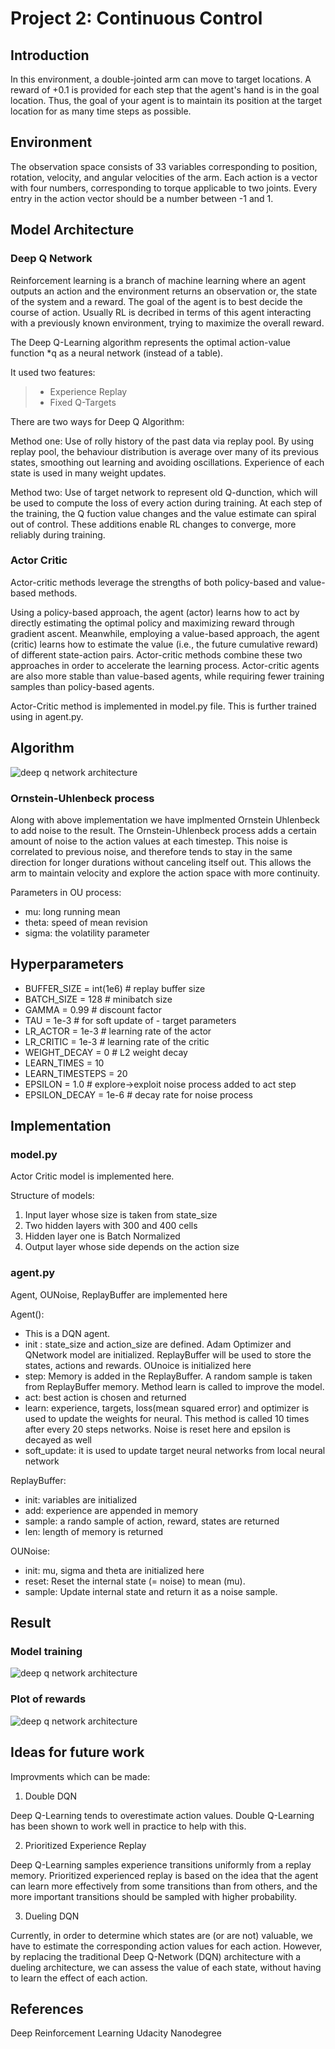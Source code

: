# Project 2: Continuous Control

## Introduction


In this environment, a double-jointed arm can move to target locations. A reward of +0.1 is provided for each step that the agent's hand is in the goal location. Thus, the goal of your agent is to maintain its position at the target location for as many time steps as possible.

## Environment

The observation space consists of 33 variables corresponding to position, rotation, velocity, and angular velocities of the arm. Each action is a vector with four numbers, corresponding to torque applicable to two joints. Every entry in the action vector should be a number between -1 and 1.

## Model Architecture

### Deep Q Network

Reinforcement learning is a branch of machine learning where an agent outputs an action and the environment returns an observation or, the state of the system and a reward. The goal of the agent is to best decide the course of action. Usually RL is decribed in terms of this agent interacting with a previously known environment, trying to maximize the overall reward. 

The Deep Q-Learning algorithm represents the optimal action-value function *q as a neural network (instead of a table).  

It used two features:
> - Experience Replay
> - Fixed Q-Targets

There are two ways for Deep Q Algorithm: 

Method one: Use of rolly history of the past data via replay pool. By using replay pool, the behaviour distribution is average over many of its previous states, smoothing out learning and avoiding oscillations. Experience of each state is used in many weight updates. 

Method two: Use of target network to represent old Q-dunction, which will be used to compute the loss of every action during training. At each step of the training, the Q fuction value changes and the value estimate can spiral out of control. These additions enable RL changes to converge, more reliably during training.


### Actor Critic

Actor-critic methods leverage the strengths of both policy-based and value-based methods.

Using a policy-based approach, the agent (actor) learns how to act by directly estimating the optimal policy and maximizing reward through gradient ascent. Meanwhile, employing a value-based approach, the agent (critic) learns how to estimate the value (i.e., the future cumulative reward) of different state-action pairs. Actor-critic methods combine these two approaches in order to accelerate the learning process. Actor-critic agents are also more stable than value-based agents, while requiring fewer training samples than policy-based agents.

Actor-Critic method is implemented in model.py file. This is further trained using in agent.py.

## Algorithm

![deep q network architecture](media/algorithm.png)

### Ornstein-Uhlenbeck process

Along with above implementation we have implmented Ornstein  Uhlenbeck to add noise to the result. The Ornstein-Uhlenbeck process adds a certain amount of noise to the action values at each timestep. This noise is correlated to previous noise, and therefore tends to stay in the same direction for longer durations without canceling itself out. This allows the arm to maintain velocity and explore the action space with more continuity.

Parameters in OU process:

- mu: long running mean
- theta: speed of mean revision
- sigma: the volatility parameter

## Hyperparameters

- BUFFER_SIZE = int(1e6)  # replay buffer size
- BATCH_SIZE = 128        # minibatch size
- GAMMA = 0.99            # discount factor
- TAU = 1e-3              # for soft update of - target parameters
- LR_ACTOR = 1e-3         # learning rate of the  actor 
- LR_CRITIC = 1e-3        # learning rate of the critic
- WEIGHT_DECAY = 0        # L2 weight decay
- LEARN_TIMES = 10
- LEARN_TIMESTEPS = 20
- EPSILON = 1.0           # explore->exploit noise process added to act step
- EPSILON_DECAY = 1e-6    # decay rate for noise process

## Implementation

### model.py

Actor Critic model is implemented here.

Structure of models:

1. Input layer whose size is taken from state_size
2. Two hidden layers with 300 and 400 cells
3. Hidden layer one is Batch Normalized
4. Output layer whose side depends on the action size

### agent.py

Agent, OUNoise, ReplayBuffer are implemented here

Agent(): 

- This is a DQN agent. 
- init : state_size and action_size are defined. Adam Optimizer and QNetwork model are initialized. ReplayBuffer will be used to store the states, actions and rewards. OUnoice is initialized here
- step: Memory is added in the ReplayBuffer. A random sample is taken from ReplayBuffer memory. Method learn is called to improve the model. 
- act: best action is chosen and returned 
- learn: experience, targets, loss(mean squared error) and optimizer is used to update the weights for neural. This method is called 10 times after every 20 steps networks. Noise is reset here and epsilon is decayed as well
- soft_update: it is used to update target neural networks from local neural network

ReplayBuffer:

- init: variables are initialized
- add: experience are appended in memory
- sample: a rando sample of action, reward, states are returned
- len: length of memory is returned

OUNoise:

- init: mu, sigma and theta are initialized here
- reset: Reset the internal state (= noise) to mean (mu).
- sample: Update internal state and return it as a noise sample.


## Result

### Model training

![deep q network architecture](media/training_score.png)
### Plot of rewards

![deep q network architecture](media/output_image.png)

## Ideas for future work

Improvments which can be made:

1. Double DQN

Deep Q-Learning tends to overestimate action values. Double Q-Learning has been shown to work well in practice to help with this.


2. Prioritized Experience Replay

Deep Q-Learning samples experience transitions uniformly from a replay memory. Prioritized experienced replay is based on the idea that the agent can learn more effectively from some transitions than from others, and the more important transitions should be sampled with higher probability.



3. Dueling DQN

Currently, in order to determine which states are (or are not) valuable, we have to estimate the corresponding action values for each action. However, by replacing the traditional Deep Q-Network (DQN) architecture with a dueling architecture, we can assess the value of each state, without having to learn the effect of each action.


## References

Deep Reinforcement Learning Udacity Nanodegree